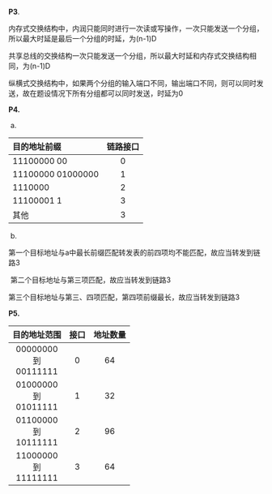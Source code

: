 **P3**.

​	内存式交换结构中，内润只能同时进行一次读或写操作，一次只能发送一个分组，所以最大时延是最后一个分组的时延，为(n-1)D

​	共享总线的交换结构一次只能发送一个分组，所以最大时延和内存式交换结构相同，为(n-1)D

​	纵横式交换结构中，如果两个分组的输入端口不同，输出端口不同，则可以同时发送，故在题设情况下所有分组都可以同时发送，时延为0

**P4.**

​	a.

| 目的地址前缀      | 链路接口 |
| :---------------- | :------: |
| 11100000 00       |    0     |
| 11100000 01000000 |    1     |
| 1110000           |    2     |
| 11100001 1        |    3     |
| 其他              |    3     |

​	b. 

​		第一个目标地址与a中最长前缀匹配转发表的前四项均不能匹配，故应当转发到链路3

​		第二个目标地址与第三项匹配，故应当转发到链路3

​		第三个目标地址与第三、四项匹配，第四项前缀最长，故应当转发到链路3

**P5.**

|        目的地址范围        | 接口 | 地址数量 |
| :------------------------: | :--: | :------: |
| 00000000<br>到<br>00111111 |  0   |    64    |
| 01000000<br>到<br>01011111 |  1   |    32    |
| 01100000<br>到<br>10111111 |  2   |    96    |
| 11000000<br>到<br>11111111 |  3   |    64    |

